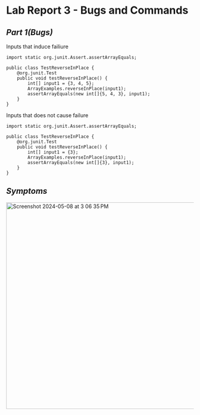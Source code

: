 # Lab Report 3 - Bugs and Commands


## *Part 1(Bugs)*

Inputs that induce failiure

```
import static org.junit.Assert.assertArrayEquals;

public class TestReverseInPlace {
    @org.junit.Test
    public void testReverseInPlace() {
        int[] input1 = {3, 4, 5};
        ArrayExamples.reverseInPlace(input1);
        assertArrayEquals(new int[]{5, 4, 3}, input1);
    }
}
```
Inputs that does not cause failure

```
import static org.junit.Assert.assertArrayEquals;

public class TestReverseInPlace {
    @org.junit.Test
    public void testReverseInPlace() {
        int[] input1 = {3};
        ArrayExamples.reverseInPlace(input1);
        assertArrayEquals(new int[]{3}, input1);
    }
}
```

## *Symptoms*


<img width="556" alt="Screenshot 2024-05-08 at 3 06 35 PM" src="https://github.com/ads2003/cse15l-lab-reports/assets/156348741/7664e73c-58cb-4940-9182-e569f5c6b82e">

